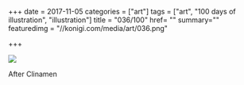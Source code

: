 +++
date = 2017-11-05
categories = ["art"]
tags = ["art", "100 days of illustration", "illustration"]
title = "036/100"
href= ""
summary=""
featuredimg = "//konigi.com/media/art/036.png"

+++

<img src="//konigi.com/media/art/036.png" />

After Clinamen
